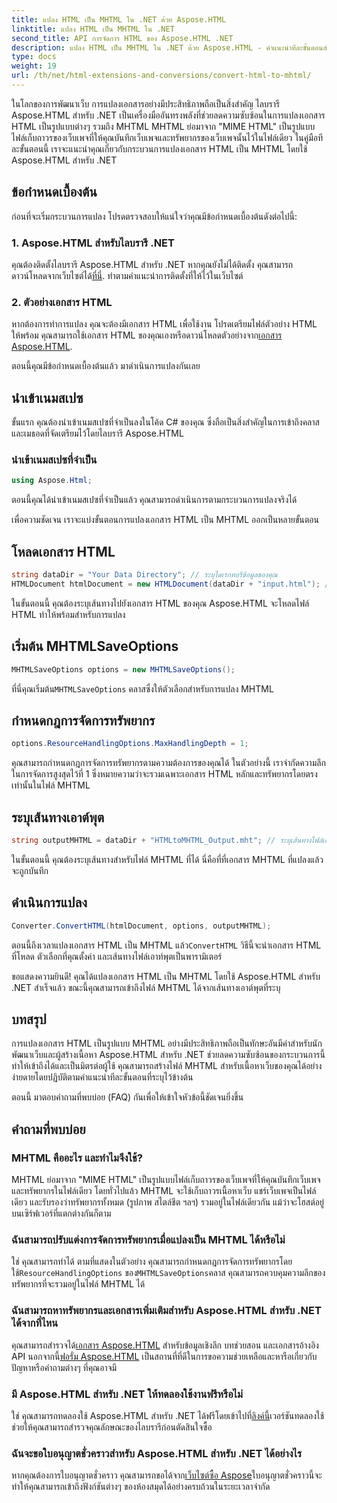 ```yaml
---
title: แปลง HTML เป็น MHTML ใน .NET ด้วย Aspose.HTML
linktitle: แปลง HTML เป็น MHTML ใน .NET
second_title: API การจัดการ HTML ของ Aspose.HTML .NET
description: แปลง HTML เป็น MHTML ใน .NET ด้วย Aspose.HTML - คำแนะนำทีละขั้นตอนสำหรับการเก็บถาวรเนื้อหาเว็บอย่างมีประสิทธิภาพ เรียนรู้วิธีใช้ Aspose.HTML สำหรับ .NET เพื่อสร้างไฟล์เก็บถาวร MHTML
type: docs
weight: 19
url: /th/net/html-extensions-and-conversions/convert-html-to-mhtml/
---
```


ในโลกของการพัฒนาเว็บ การแปลงเอกสารอย่างมีประสิทธิภาพถือเป็นสิ่งสำคัญ ไลบรารี Aspose.HTML สำหรับ .NET เป็นเครื่องมืออันทรงพลังที่ช่วยลดความซับซ้อนในการแปลงเอกสาร HTML เป็นรูปแบบต่างๆ รวมถึง MHTML MHTML ย่อมาจาก "MIME HTML" เป็นรูปแบบไฟล์เก็บถาวรของเว็บเพจที่ให้คุณบันทึกเว็บเพจและทรัพยากรของเว็บเพจนั้นไว้ในไฟล์เดียว ในคู่มือทีละขั้นตอนนี้ เราจะแนะนำคุณเกี่ยวกับกระบวนการแปลงเอกสาร HTML เป็น MHTML โดยใช้ Aspose.HTML สำหรับ .NET

## ข้อกำหนดเบื้องต้น

ก่อนที่จะเริ่มกระบวนการแปลง โปรดตรวจสอบให้แน่ใจว่าคุณมีข้อกำหนดเบื้องต้นดังต่อไปนี้:

### 1. Aspose.HTML สำหรับไลบรารี .NET

 คุณต้องติดตั้งไลบรารี Aspose.HTML สำหรับ .NET หากคุณยังไม่ได้ติดตั้ง คุณสามารถดาวน์โหลดจากเว็บไซต์ได้[ที่นี่](https://releases.aspose.com/html/net/). ทำตามคำแนะนำการติดตั้งที่ให้ไว้ในเว็บไซต์

### 2. ตัวอย่างเอกสาร HTML

หากต้องการทำการแปลง คุณจะต้องมีเอกสาร HTML เพื่อใช้งาน โปรดเตรียมไฟล์ตัวอย่าง HTML ให้พร้อม คุณสามารถใช้เอกสาร HTML ของคุณเองหรือดาวน์โหลดตัวอย่างจาก[เอกสาร Aspose.HTML](https://reference.aspose.com/html/net/).

ตอนนี้คุณมีข้อกำหนดเบื้องต้นแล้ว มาดำเนินการแปลงกันเลย

## นำเข้าเนมสเปซ

ขั้นแรก คุณต้องนำเข้าเนมสเปซที่จำเป็นลงในโค้ด C# ของคุณ ซึ่งถือเป็นสิ่งสำคัญในการเข้าถึงคลาสและเมธอดที่จัดเตรียมไว้โดยไลบรารี Aspose.HTML

### นำเข้าเนมสเปซที่จำเป็น

```csharp
using Aspose.Html;
```

ตอนนี้คุณได้นำเข้าเนมสเปซที่จำเป็นแล้ว คุณสามารถดำเนินการตามกระบวนการแปลงจริงได้

เพื่อความชัดเจน เราจะแบ่งขั้นตอนการแปลงเอกสาร HTML เป็น MHTML ออกเป็นหลายขั้นตอน

## โหลดเอกสาร HTML

```csharp
string dataDir = "Your Data Directory"; // ระบุไดเรกทอรีข้อมูลของคุณ
HTMLDocument htmlDocument = new HTMLDocument(dataDir + "input.html"); // โหลดเอกสาร HTML
```

ในขั้นตอนนี้ คุณต้องระบุเส้นทางไปยังเอกสาร HTML ของคุณ Aspose.HTML จะโหลดไฟล์ HTML ทำให้พร้อมสำหรับการแปลง

## เริ่มต้น MHTMLSaveOptions

```csharp
MHTMLSaveOptions options = new MHTMLSaveOptions();
```

 ที่นี่คุณเริ่มต้น`MHTMLSaveOptions` คลาสซึ่งให้ตัวเลือกสำหรับการแปลง MHTML

## กำหนดกฎการจัดการทรัพยากร

```csharp
options.ResourceHandlingOptions.MaxHandlingDepth = 1;
```

คุณสามารถกำหนดกฎการจัดการทรัพยากรตามความต้องการของคุณได้ ในตัวอย่างนี้ เราจำกัดความลึกในการจัดการสูงสุดไว้ที่ 1 ซึ่งหมายความว่าจะรวมเฉพาะเอกสาร HTML หลักและทรัพยากรโดยตรงเท่านั้นในไฟล์ MHTML

## ระบุเส้นทางเอาต์พุต

```csharp
string outputMHTML = dataDir + "HTMLtoMHTML_Output.mht"; // ระบุเส้นทางไฟล์เอาท์พุต
```

ในขั้นตอนนี้ คุณต้องระบุเส้นทางสำหรับไฟล์ MHTML ที่ได้ นี่คือที่ที่เอกสาร MHTML ที่แปลงแล้วจะถูกบันทึก

## ดำเนินการแปลง

```csharp
Converter.ConvertHTML(htmlDocument, options, outputMHTML);
```

 ตอนนี้ถึงเวลาแปลงเอกสาร HTML เป็น MHTML แล้ว`ConvertHTML` วิธีนี้จะนำเอกสาร HTML ที่โหลด ตัวเลือกที่คุณตั้งค่า และเส้นทางไฟล์เอาท์พุตเป็นพารามิเตอร์

ขอแสดงความยินดี! คุณได้แปลงเอกสาร HTML เป็น MHTML โดยใช้ Aspose.HTML สำหรับ .NET สำเร็จแล้ว ขณะนี้คุณสามารถเข้าถึงไฟล์ MHTML ได้จากเส้นทางเอาต์พุตที่ระบุ

## บทสรุป

การแปลงเอกสาร HTML เป็นรูปแบบ MHTML อย่างมีประสิทธิภาพถือเป็นทักษะอันมีค่าสำหรับนักพัฒนาเว็บและผู้สร้างเนื้อหา Aspose.HTML สำหรับ .NET ช่วยลดความซับซ้อนของกระบวนการนี้ ทำให้เข้าถึงได้และเป็นมิตรต่อผู้ใช้ คุณสามารถสร้างไฟล์ MHTML สำหรับเนื้อหาเว็บของคุณได้อย่างง่ายดายโดยปฏิบัติตามคำแนะนำทีละขั้นตอนที่ระบุไว้ข้างต้น

ตอนนี้ มาตอบคำถามที่พบบ่อย (FAQ) กันเพื่อให้เข้าใจหัวข้อนี้ชัดเจนยิ่งขึ้น

## คำถามที่พบบ่อย

### MHTML คืออะไร และทำไมจึงใช้?

MHTML ย่อมาจาก "MIME HTML" เป็นรูปแบบไฟล์เก็บถาวรของเว็บเพจที่ให้คุณบันทึกเว็บเพจและทรัพยากรในไฟล์เดียว โดยทั่วไปแล้ว MHTML จะใช้เก็บถาวรเนื้อหาเว็บ แชร์เว็บเพจเป็นไฟล์เดียว และรับรองว่าทรัพยากรทั้งหมด (รูปภาพ สไตล์ชีต ฯลฯ) รวมอยู่ในไฟล์เดียวกัน แม้ว่าจะโฮสต์อยู่บนเซิร์ฟเวอร์ที่แตกต่างกันก็ตาม

### ฉันสามารถปรับแต่งการจัดการทรัพยากรเมื่อแปลงเป็น MHTML ได้หรือไม่

 ใช่ คุณสามารถทำได้ ตามที่แสดงในตัวอย่าง คุณสามารถกำหนดกฎการจัดการทรัพยากรโดยใช้`ResourceHandlingOptions` ของ`MHTMLSaveOptions`คลาส คุณสามารถควบคุมความลึกของทรัพยากรที่จะรวมอยู่ในไฟล์ MHTML ได้

### ฉันสามารถหาทรัพยากรและเอกสารเพิ่มเติมสำหรับ Aspose.HTML สำหรับ .NET ได้จากที่ไหน

 คุณสามารถสำรวจได้[เอกสาร Aspose.HTML](https://reference.aspose.com/html/net/) สำหรับข้อมูลเชิงลึก บทช่วยสอน และเอกสารอ้างอิง API นอกจากนี้[ฟอรั่ม Aspose.HTML](https://forum.aspose.com/) เป็นสถานที่ที่ดีในการขอความช่วยเหลือและหารือเกี่ยวกับปัญหาหรือคำถามต่างๆ ที่คุณอาจมี

### มี Aspose.HTML สำหรับ .NET ให้ทดลองใช้งานฟรีหรือไม่

 ใช่ คุณสามารถทดลองใช้ Aspose.HTML สำหรับ .NET ได้ฟรีโดยเข้าไปที่[ลิงค์นี้](https://releases.aspose.com/)เวอร์ชันทดลองใช้ช่วยให้คุณสามารถสำรวจคุณลักษณะของไลบรารีก่อนตัดสินใจซื้อ

### ฉันจะขอใบอนุญาตชั่วคราวสำหรับ Aspose.HTML สำหรับ .NET ได้อย่างไร

 หากคุณต้องการใบอนุญาตชั่วคราว คุณสามารถขอได้จาก[เว็บไซต์ซื้อ Aspose](https://purchase.aspose.com/temporary-license/)ใบอนุญาตชั่วคราวนี้จะทำให้คุณสามารถเข้าถึงฟังก์ชันต่างๆ ของห้องสมุดได้อย่างครบถ้วนในระยะเวลาจำกัด

